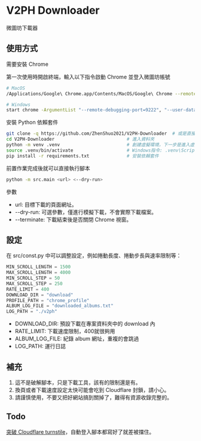 # V2PH Downloader
微圖坊下載器

## 使用方式
需要安裝 Chrome

第一次使用時開啟終端，輸入以下指令啟動 Chrome 並登入微圖坊帳號
```sh
# MacOS
/Applications/Google\ Chrome.app/Contents/MacOS/Google\ Chrome --remote-debugging-port=9222 --user-data-dir="./chrome_profile" --disable-infobars --disable-extensions --start-maximized

# Windows
start chrome -ArgumentList "--remote-debugging-port=9222", "--user-data-dir=%cd%\chrome_profile", "--disable-infobars", "--disable-extensions", "--start-maximized"
```

安裝 Python 依賴套件
```sh
git clone -q https://github.com/ZhenShuo2021/V2PH-Downloader  # 或是直接下載 repo
cd V2PH-Downloader                           # 進入資料夾
python -m venv .venv                         # 創建虛擬環境，下一步是進入虛擬環境
source .venv/bin/activate                    # Windows指令: .venv\Scripts\activate
pip install -r requirements.txt              # 安裝依賴套件
```

前置作業完成後就可以直接執行腳本
```sh
python -m src.main <url> <--dry-run>
```

參數
- url: 目標下載的頁面網址。
- --dry-run: 可選參數，僅進行模擬下載，不會實際下載檔案。
- --terminate: 下載結束後是否關閉 Chrome 視窗。

## 設定
在 src/const.py 中可以調整設定，例如捲動長度、捲動步長與速率限制等：

```py
MIN_SCROLL_LENGTH = 1500
MAX_SCROLL_LENGTH = 4000
MIN_SCROLL_STEP = 50
MAX_SCROLL_STEP = 250
RATE_LIMIT = 400
DOWNLOAD_DIR = "download"
PROFILE_PATH = "chrome_profile"
ALBUM_LOG_FILE = "downloaded_albums.txt"
LOG_PATH = "./v2ph"
```

- DOWNLOAD_DIR: 預設下載在專案資料夾中的 download 內
- RATE_LIMIT: 下載速度限制，400就很夠用
- ALBUM_LOG_FILE: 紀錄 album 網址，重複的會跳過
- LOG_PATH: 運行日誌

## 補充
1. 這不是破解腳本，只是下載工具，該有的限制還是有。
2. 換頁或者下載速度設定太快可能會吃到 Cloudflare 封鎖，請小心。
3. 請謹慎使用，不要又把好網站搞到關掉了，難得有資源收錄完整的。

## Todo
[突破 Cloudflare turnstile](https://github.com/g1879/DrissionPage/issues/297)，自動登入腳本都寫好了就差被擋住。
